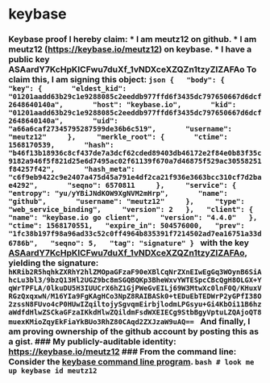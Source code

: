 # keybase
### Keybase proof  I hereby claim:    * I am meutz12 on github.   * I am meutz12 (https://keybase.io/meutz12) on keybase.   * I have a public key ASAardY7KcHpKICFwu7duXf_1vNDXceXZQZn1tzyZIZAFAo  To claim this, I am signing this object:  ```json {   "body": {     "key": {       "eldest_kid": "01201aadd63b29c1e9288085c2eeddb977ffd6f3435dc797650667d6dcf2648640140a",       "host": "keybase.io",       "kid": "01201aadd63b29c1e9288085c2eeddb977ffd6f3435dc797650667d6dcf2648640140a",       "uid": "a66a6caf27345795287599de36b6c519",       "username": "meutz12"     },     "merkle_root": {       "ctime": 1568170539,       "hash": "b46f13b18936c8cf437de7a3dcf62cded89403db46172e2f84e0b83f35c9182a946f5f821d25e6d7495ac02f61139f670a7d46875f529ac30558251f84257f42",       "hash_meta": "c6f9eb9422c9e2407a475d45a791e4df2ca21f936e3663bcc310cf7d2bae4292",       "seqno": 6570811     },     "service": {       "entropy": "yu/yYBiJNdKOW9XgNVM2mHrp",       "name": "github",       "username": "meutz12"     },     "type": "web_service_binding",     "version": 2   },   "client": {     "name": "keybase.io go client",     "version": "4.4.0"   },   "ctime": 1568170551,   "expire_in": 504576000,   "prev": "1fc38b197f98a96ad33c52c0ff4964b835391f7214502ad7ea16751a33d6786b",   "seqno": 5,   "tag": "signature" } ```  with the key [ASAardY7KcHpKICFwu7duXf_1vNDXceXZQZn1tzyZIZAFAo](https://keybase.io/meutz12), yielding the signature:  ``` hKRib2R5hqhkZXRhY2hlZMOpaGFzaF90eXBlCqNrZXnEIwEgGq3WOynB6SiAhcLu3bl3/9bzQ13Hl2UGZ9bc8mSGQBQKp3BheWxvYWTESpcCBcQgH8OLGX+YqWrTPFLA/0lkuDU5H3IUUCrX6hZ1GjPWeGvEILj69W3MtwXc0lnF0Q/KHuxVRGzQxqxwN/M16YIa9FgKAgHCo3NpZ8RAIBASk0+tEDuEbTEDWrP2yGPfI38O2zssN8FUvo4cP0HUwIZqiltojySgvqmEirbjlodmLPGsyu+Gi4KbOi11B6hzaWdfdHlwZSCkaGFzaIKkdHlwZQildmFsdWXEIECg9StbBgyVptuLZQAjoQT8muexKMioZqyEkFiaYkBUo3RhZ80CAqd2ZXJzaW9uAQ==  ```  And finally, I am proving ownership of the github account by posting this as a gist.  ### My publicly-auditable identity:  https://keybase.io/meutz12  ### From the command line:  Consider the [keybase command line program](https://keybase.io/download).  ```bash # look me up keybase id meutz12 ```
